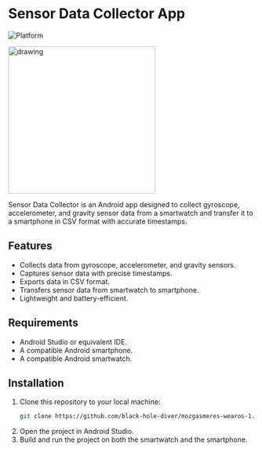 # Sensor Data Collector App

![Platform](https://img.shields.io/badge/Platform-Android-green.svg)


<img src="https://github.com/black-hole-diver/mozgasmeres-wearos-1/blob/slicing-3000-ms/a-girl-biking.jpg" alt="drawing" width="300"/>

Sensor Data Collector is an Android app designed to collect gyroscope, accelerometer, and gravity sensor data from a smartwatch and transfer it to a smartphone in CSV format with accurate timestamps.

## Features
- Collects data from gyroscope, accelerometer, and gravity sensors.
- Captures sensor data with precise timestamps.
- Exports data in CSV format.
- Transfers sensor data from smartwatch to smartphone.
- Lightweight and battery-efficient.

## Requirements
- Android Studio or equivalent IDE.
- A compatible Android smartphone.
- A compatible Android smartwatch.

## Installation

1. Clone this repository to your local machine:
    ```bash
    git clone https://github.com/black-hole-diver/mozgasmeres-wearos-1.git
    ```
2. Open the project in Android Studio.
3. Build and run the project on both the smartwatch and the smartphone.
